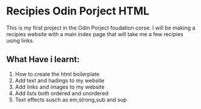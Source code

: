 # Recipies Odin Porject HTML
This is my first project in the Odin Porject foudation corse.
I will be making a recipies website with a main index page that will take me a few recipies using links.
## What Have i learnt:
1. How to create the html boilerplate
2. Add text and hadings to my website
3. Add links and images to my website
4. Add lists both ordered and unordered
5. Text effects susch as em,strong,sub and sup
